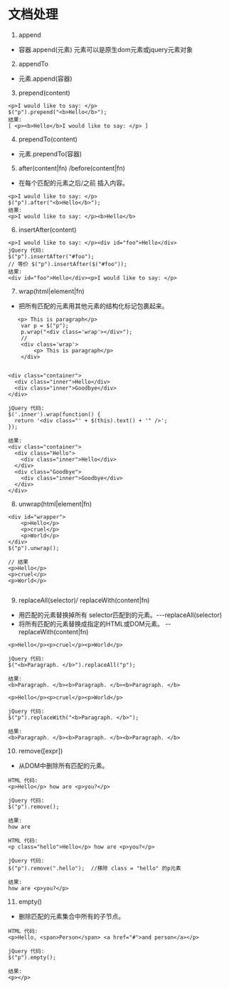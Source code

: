 # 文档处理

1. append
- 容器.append(元素)
  元素可以是原生dom元素或jquery元素对象

2. appendTo
 - 元素.append(容器)   
 
3. prepend(content) 

```
<p>I would like to say: </p>
$("p").prepend("<b>Hello</b>");
结果:
[ <p><b>Hello</b>I would like to say: </p> ]
```

4. prependTo(content)
-  元素.prependTo(容器)  

5. after(content|fn) /before(content|fn)
- 在每个匹配的元素之后/之前 插入内容。

```
<p>I would like to say: </p>
$("p").after("<b>Hello</b>");
结果:
<p>I would like to say: </p><b>Hello</b>
```

6. insertAfter(content)

```
<p>I would like to say: </p><div id="foo">Hello</div>
jQuery 代码:
$("p").insertAfter("#foo");
// 等价 $("p").insertAfter($("#foo"));
结果:
<div id="foo">Hello</div><p>I would like to say: </p>
```

7. wrap(html|element|fn)
- 把所有匹配的元素用其他元素的结构化标记包裹起来。

```
   <p> This is paragraph</p>
    var p = $("p");
    p.wrap("<div class='wrap'></div>");
    //
    <div class='wrap'>
        <p> This is paragraph</p>
    </div>
    
```

```
<div class="container">
  <div class="inner">Hello</div>
  <div class="inner">Goodbye</div>
</div>

jQuery 代码:
$('.inner').wrap(function() {
  return '<div class="' + $(this).text() + '" />';
});

结果:
<div class="container">
  <div class="Hello">
    <div class="inner">Hello</div>
  </div>
  <div class="Goodbye">
    <div class="inner">Goodbye</div>
  </div>
</div>
```


8. unwrap(html|element|fn)

```
<div id="wrapper">
    <p>Hello</p>
    <p>cruel</p>
    <p>World</p>
</div>
$("p").unwrap();

// 结果
<p>Hello</p>
<p>cruel</p>
<p>World</p>


```


9. replaceAll(selector)/ replaceWith(content|fn)
- 用匹配的元素替换掉所有 selector匹配到的元素。---replaceAll(selector)
- 将所有匹配的元素替换成指定的HTML或DOM元素。 --replaceWith(content|fn)

```
<p>Hello</p><p>cruel</p><p>World</p>

jQuery 代码:
$("<b>Paragraph. </b>").replaceAll("p");

结果:
<b>Paragraph. </b><b>Paragraph. </b><b>Paragraph. </b>
```

```
<p>Hello</p><p>cruel</p><p>World</p>

jQuery 代码:
$("p").replaceWith("<b>Paragraph. </b>");

结果:
<b>Paragraph. </b><b>Paragraph. </b><b>Paragraph. </b>
```




10. remove([expr])
- 从DOM中删除所有匹配的元素。

```
HTML 代码:
<p>Hello</p> how are <p>you?</p>

jQuery 代码:
$("p").remove();

结果:
how are
```

```
HTML 代码:
<p class="hello">Hello</p> how are <p>you?</p>

jQuery 代码:
$("p").remove(".hello");  //移除 class = "hello" 的p元素

结果:
how are <p>you?</p>
```

11. empty()
- 删除匹配的元素集合中所有的子节点。

```
HTML 代码:
<p>Hello, <span>Person</span> <a href="#">and person</a></p>

jQuery 代码:
$("p").empty();

结果:
<p></p>
```











